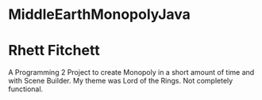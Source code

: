 # MiddleEarthMonopolyJava
# Rhett Fitchett
A Programming 2 Project to create Monopoly in a short amount of time and with Scene Builder. My theme was Lord of the Rings. Not completely functional.
